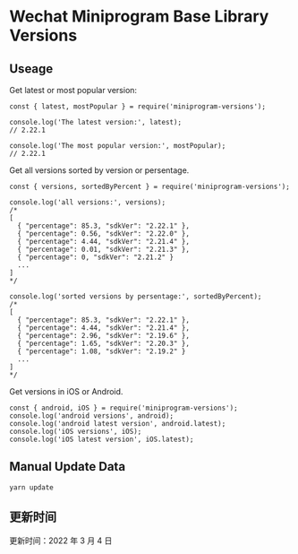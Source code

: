 
# Wechat Miniprogram Base Library Versions

## Useage

Get latest or most popular version:

```;
const { latest, mostPopular } = require('miniprogram-versions');

console.log('The latest version:', latest);
// 2.22.1

console.log('The most popular version:', mostPopular);
// 2.22.1

```

Get all versions sorted by version or persentage.

```
const { versions, sortedByPercent } = require('miniprogram-versions');

console.log('all versions:', versions);
/*
[
  { "percentage": 85.3, "sdkVer": "2.22.1" },
  { "percentage": 0.56, "sdkVer": "2.22.0" },
  { "percentage": 4.44, "sdkVer": "2.21.4" },
  { "percentage": 0.01, "sdkVer": "2.21.3" },
  { "percentage": 0, "sdkVer": "2.21.2" }
  ...
]
*/

console.log('sorted versions by persentage:', sortedByPercent);
/*
[
  { "percentage": 85.3, "sdkVer": "2.22.1" },
  { "percentage": 4.44, "sdkVer": "2.21.4" },
  { "percentage": 2.96, "sdkVer": "2.19.6" },
  { "percentage": 1.65, "sdkVer": "2.20.3" },
  { "percentage": 1.08, "sdkVer": "2.19.2" }
  ...
]
*/
```

Get versions in iOS or Android.

```
const { android, iOS } = require('miniprogram-versions');
console.log('android versions', android);
console.log('android latest version', android.latest);
console.log('iOS versions', iOS);
console.log('iOS latest version', iOS.latest);
```

## Manual Update Data

```
yarn update
```

## 更新时间

更新时间：2022 年 3 月 4 日
